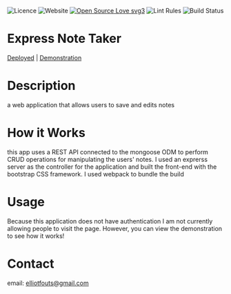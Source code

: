 
![Licence](https://img.shields.io/badge/license-MIT-blue) ![Website](https://img.shields.io/badge/website-up-brightgreen) [![Open Source Love svg3](https://badges.frapsoft.com/os/v3/open-source.svg?v=103)](https://github.com/ellerbrock/open-source-badges/) ![Lint Rules](https://img.shields.io/badge/codestyle-airbnb-brightgreen) ![Build Status](https://img.shields.io/badge/build-passing-brightgreen) 

# Express Note Taker 
[Deployed](https://etf-express-notetaker.herokuapp.com/) | [Demonstration](www.google.com)

# Description
a web application that allows users to save and edits notes 


# How it Works
this app uses a REST API connected to the mongoose ODM to perform CRUD operations for manipulating the users' notes. I used an exprerss server as the controller for the application and built the front-end with the bootstrap CSS framework. I used webpack to bundle the build

# Usage 
Because this application does not have authentication I am not currently allowing people to visit the page. However, you can view the demonstration to see how it works!

# Contact
email: elliotfouts@gmail.com
